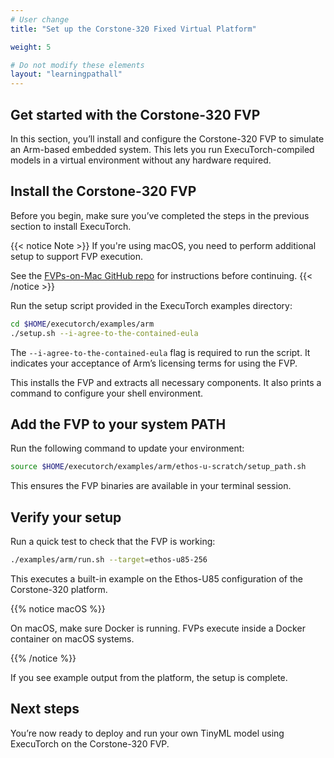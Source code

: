 ```yaml
---
# User change
title: "Set up the Corstone-320 Fixed Virtual Platform"

weight: 5 

# Do not modify these elements
layout: "learningpathall"
---
```


## Get started with the Corstone-320 FVP

In this section, you’ll install and configure the Corstone-320 FVP to simulate an Arm-based embedded system. This lets you run ExecuTorch-compiled models in a virtual environment without any hardware required.

## Install the Corstone-320 FVP

Before you begin, make sure you’ve completed the steps in the previous section to install ExecuTorch.

{{< notice Note >}}
If you're using macOS, you need to perform additional setup to support FVP execution.  

See the <a href="https://github.com/Arm-Examples/FVPs-on-Mac/" target="_blank">FVPs-on-Mac GitHub repo</a> for instructions before continuing.
{{< /notice >}}

Run the setup script provided in the ExecuTorch examples directory:

```bash
cd $HOME/executorch/examples/arm
./setup.sh --i-agree-to-the-contained-eula
```

The `--i-agree-to-the-contained-eula` flag is required to run the script. It indicates your acceptance of Arm’s licensing terms for using the FVP.

This installs the FVP and extracts all necessary components. It also prints a command to configure your shell environment.

## Add the FVP to your system PATH

Run the following command to update your environment:

```bash
source $HOME/executorch/examples/arm/ethos-u-scratch/setup_path.sh
```

This ensures the FVP binaries are available in your terminal session.

## Verify your setup

Run a quick test to check that the FVP is working:


```bash
./examples/arm/run.sh --target=ethos-u85-256
```

This executes a built-in example on the Ethos-U85 configuration of the Corstone-320 platform.

{{% notice macOS %}}

On macOS, make sure Docker is running. FVPs execute inside a Docker container on macOS systems.

{{% /notice %}}

If you see example output from the platform, the setup is complete.

## Next steps
You’re now ready to deploy and run your own TinyML model using ExecuTorch on the Corstone-320 FVP.










